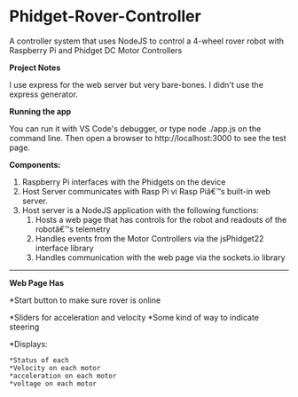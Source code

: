 # Phidget-Rover-Controller
A controller system that uses NodeJS to control a 4-wheel rover robot with Raspberry Pi and Phidget DC Motor Controllers

**Project Notes**

I use express for the web server but very bare-bones. I didn't use the express generator.


**Running the app**

You can run it with VS Code's debugger, or type
node ./app.js
on the command line.
Then open a browser to http://localhost:3000 to see the test page.


**Components:**

1. Raspberry Pi interfaces with the Phidgets on the device
2. Host Server communicates with Rasp Pi vi Rasp Piâ€™s built-in web server.
3. Host server is a NodeJS application with the following functions:
    1. Hosts a web page that has controls for the robot and readouts of the robotâ€™s telemetry
    2. Handles events from the Motor Controllers via the jsPhidget22 interface library
    3. Handles communication with the web page via the sockets.io library

---

**Web Page Has**

*Start button to make sure rover is online

*Sliders for acceleration and velocity
*Some kind of way to indicate steering

*Displays:

    *Status of each
    *Velocity on each motor
    *acceleration on each motor
    *voltage on each motor
